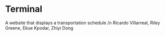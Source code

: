 # Terminal
A website that displays a transportation schedule /n
Ricardo Villarreal, Riley Greene, Ekue Kpodar, Zhiyi Dong
